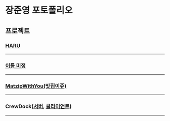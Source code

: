 # 장준영 포토폴리오

## 프로젝트

### [HARU]([서버](https://github.com/modern-agile-team/5term-mini-back),[클라이언트](https://github.com/modern-agile-team/5trem-mini-front))
---

### [이름 미정](https://github.com/modern-agile-team/5term-main-back)
---

### [MatzipWithYou(맛집이쥬)](https://github.com/wns0901/matzipWithYou)
---

### CrewDock([서버](https://github.com/wns0901/CrewDock_Server), [클라이언트](https://github.com/wns0901/crew-dock-client))
---
